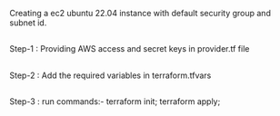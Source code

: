 Creating a ec2 ubuntu 22.04 instance with default security group and subnet id.

##
Step-1 : Providing AWS access and secret keys in provider.tf file

## 
Step-2 : Add the required variables in terraform.tfvars

##
Step-3 :
run commands:-
terraform init;
terraform apply;